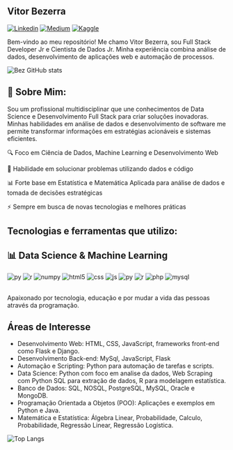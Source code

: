 ## Vitor Bezerra

[![Linkedin](https://img.shields.io/badge/LinkedIn-0077B5?style=for-the-badge&logo=linkedin&logoColor=white)]([https://www.linkedin.com/in/vitorbzerra/])
[![Medium](https://img.shields.io/badge/Medium-12100E?style=for-the-badge&logo=medium&logoColor=white)](https://medium.com/@vitorpbzerra)
[![Kaggle](https://img.shields.io/badge/Kaggle-20BEFF?style=for-the-badge&logo=Kaggle&logoColor=white)](https://www.kaggle.com/vitorbzerra)

Bem-vindo ao meu repositório! Me chamo Vitor Bezerra, sou Full Stack Developer Jr e Cientista de Dados Jr. Minha experiência combina análise de dados, desenvolvimento de aplicações web e automação de processos.


![Bez GitHub stats](https://github-readme-stats.vercel.app/api?username=vitorbzerra99&show_icons=true&theme=transparent)

## 🚀 Sobre Mim:
Sou um profissional multidisciplinar que une conhecimentos de Data Science e Desenvolvimento Full Stack para criar soluções inovadoras. Minhas habilidades em análise de dados e desenvolvimento de software me permite transformar informações em estratégias acionáveis e sistemas eficientes.

🔍 Foco em Ciência de Dados, Machine Learning e Desenvolvimento Web

🎯 Habilidade em solucionar problemas utilizando dados e código

📊 Forte base em Estatística e Matemática Aplicada para análise de dados e tomada de decisões estratégicas

⚡ Sempre em busca de novas tecnologias e melhores práticas

## Tecnologias e ferramentas que utilizo:
## 📊 Data Science & Machine Learning
<div style="display: inline_block">
<img align="center" alt="py" src="https://img.shields.io/badge/Python-3776AB?style=for-the-badge&logo=python&logoColor=white" />
<img align="center" alt="r" src="https://img.shields.io/badge/R-276DC3?style=for-the-badge&logo=r&logoColor=white" />
<img align="center" alt="numpy" src="https://img.shields.io/badge/NumPy-4DABCF?logo=numpy&logoColor=fff /> 


</div><br/>

<div style="display: inline_block">
  <img align="center" alt="html5" src="https://img.shields.io/badge/HTML5-E34F26?style=for-the-badge&logo=html5&logoColor=white" />
  <img align="center" alt="css" src="https://img.shields.io/badge/CSS3-1572B6?style=for-the-badge&logo=css3&logoColor=white" />
  <img align="center" alt="js" src="https://img.shields.io/badge/JavaScript-F7DF1E?style=for-the-badge&logo=javascript&logoColor=black" />
  <img align="center" alt="py" src="https://img.shields.io/badge/Python-3776AB?style=for-the-badge&logo=python&logoColor=white" />
  <img align="center" alt="r" src="https://img.shields.io/badge/R-276DC3?style=for-the-badge&logo=r&logoColor=white" />
  <img align="center" alt="php" src="https://img.shields.io/badge/PHP-777BB4?style=for-the-badge&logo=php&logoColor=white" />
  <img align="center" alt="mysql" src="https://img.shields.io/badge/MySQL-00000F?style=for-the-badge&logo=mysql&logoColor=white" />
</div><br/>

Apaixonado por tecnologia, educação e por mudar a vida das pessoas através da programação.
## Áreas de Interesse

- Desenvolvimento Web: HTML, CSS, JavaScript, frameworks front-end como Flask e Django. 
- Desenvolvimento Back-end: MySql, JavaScript, Flask
- Automação e Scripting: Python para automação de tarefas e scripts.
- Data Science: Python com foco em analise da dados, Web Scraping com Python SQL para extração de dados, R para modelagem estatística.
- Banco de Dados: SQL, NOSQL, PostgreSQL, MySQL, Oracle e MongoDB. 
- Programação Orientada a Objetos (POO): Aplicações e exemplos em Python e Java.
- Matemática e Estatística: Álgebra Linear, Probabilidade, Calculo, Probabilidade, Regressão Linear, Regressão Logística. 

![Top Langs](https://github-readme-stats.vercel.app/api/top-langs/?username=vitorbzerra99&hide_progress=true)


